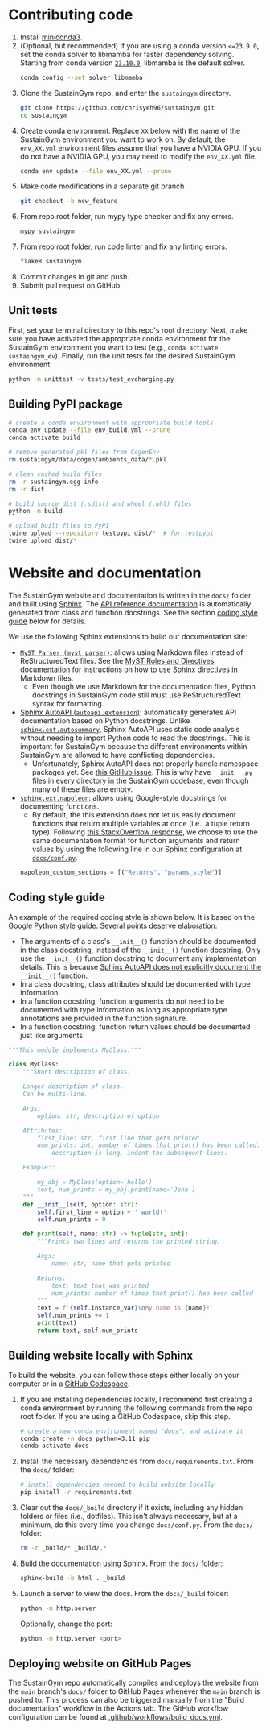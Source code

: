 # Contributing code

1. Install [miniconda3](https://docs.conda.io/en/latest/miniconda.html).
2. (Optional, but recommended) If you are using a conda version `<=23.9.0`, set the conda solver to libmamba for faster dependency solving. Starting from conda version [`23.10.0`](https://github.com/conda/conda/releases/tag/23.10.0), libmamba is the default solver.
    ```bash
    conda config --set solver libmamba
    ```
3. Clone the SustainGym repo, and enter the `sustaingym` directory.
    ```bash
    git clone https://github.com/chrisyeh96/sustaingym.git
    cd sustaingym
    ```
4. Create conda environment. Replace `XX` below with the name of the SustainGym environment you want to work on. By default, the `env_XX.yml` environment files assume that you have a NVIDIA GPU. If you do not have a NVIDIA GPU, you may need to modify the `env_XX.yml` file.
    ```bash
    conda env update --file env_XX.yml --prune
    ```
5. Make code modifications in a separate git branch
    ```bash
    git checkout -b new_feature
    ```
6. From repo root folder, run mypy type checker and fix any errors.
    ```bash
    mypy sustaingym
    ```
7. From repo root folder, run code linter and fix any linting errors.
    ```bash
    flake8 sustaingym
    ```
8. Commit changes in git and push.
9. Submit pull request on GitHub.


## Unit tests

First, set your terminal directory to this repo's root directory. Next, make sure you have activated the appropriate conda environment for the SustainGym environment you want to test (e.g., `conda activate sustaingym_ev`). Finally, run the unit tests for the desired SustainGym environment:

```bash
python -m unittest -v tests/test_evcharging.py
```


## Building PyPI package

```bash
# create a conda environment with appropriate build tools
conda env update --file env_build.yml --prune
conda activate build

# remove generated pkl files from CogenEnv
rm sustaingym/data/cogen/ambients_data/*.pkl

# clean cached build files
rm -r sustaingym.egg-info
rm -r dist

# build source dist (.sdist) and wheel (.whl) files
python -m build

# upload built files to PyPI
twine upload --repository testpypi dist/*  # for testpypi
twine upload dist/*
```


# Website and documentation

The SustainGym website and documentation is written in the `docs/` folder and built using [Sphinx](https://www.sphinx-doc.org/). The [API reference documentation](https://chrisyeh96.github.io/sustaingym/api/sustaingym/) is automatically generated from class and function docstrings. See the section [coding style guide](#coding-style-guide) below for details.

We use the following Sphinx extensions to build our documentation site:
- [`MyST Parser (myst_parser)`](https://myst-parser.readthedocs.io/): allows using Markdown files instead of ReStructuredText files. See the [MyST Roles and Directives documentation](https://myst-parser.readthedocs.io/en/latest/syntax/roles-and-directives.html) for instructions on how to use Sphinx directives in Markdown files.
    - Even though we use Markdown for the documentation files, Python docstrings in SustainGym code still must use ReStructuredText syntax for formatting.
- [Sphinx AutoAPI (`autoapi.extension`)](https://sphinx-autoapi.readthedocs.io/): automatically generates API documentation based on Python docstrings. Unlike [`sphinx.ext.autosummary`](https://www.sphinx-doc.org/en/master/usage/extensions/autosummary.html), Sphinx AutoAPI uses static code analysis without needing to import Python code to read the docstrings. This is important for SustainGym because the different environments within SustainGym are allowed to have conflicting dependencies.
    - Unfortunately, Sphinx AutoAPI does not properly handle namespace packages yet. See [this GitHub issue](https://github.com/readthedocs/sphinx-autoapi/issues/298). This is why have  `__init__.py` files in every directory in the SustainGym codebase, even though many of these files are empty.
- [`sphinx.ext.napoleon`](https://www.sphinx-doc.org/en/master/usage/extensions/napoleon.html): allows using Google-style docstrings for documenting functions.
    - By default, the this extension does not let us easily document functions that return multiple variables at once (i.e., a tuple return type). Following [this StackOverflow response](https://stackoverflow.com/a/67177881), we choose to use the same documentation format for function arguments and return values by using the following line in our Sphinx configuration at [`docs/conf.py`](./docs/conf.py).
    ```python
    napoleon_custom_sections = [("Returns", "params_style")]
    ```


## Coding style guide

An example of the required coding style is shown below. It is based on the [Google Python style guide](https://google.github.io/styleguide/pyguide.html). Several points deserve elaboration:
- The arguments of a class's `__init__()` function should be documented in the class docstring, instead of the `__init__()` function docstring. Only use the `__init__()` function docstring to document any implementation details. This is because [Sphinx AutoAPI does not explicitly document the `__init__()` function](https://sphinx-autoapi.readthedocs.io/en/latest/reference/config.html#confval-autoapi_python_class_content).
- In a class docstring, class attributes should be documented with type information.
- In a function docstring, function arguments do not need to be documented with type information as long as appropriate type annotations are provided in the function signature.
- In a function docstring, function return values should be documented just like arguments.

```python
"""This module implements MyClass."""

class MyClass:
    """Short description of class.

    Longer description of class.
    Can be multi-line.

    Args:
        option: str, description of option

    Attributes:
        first_line: str, first line that gets printed
        num_prints: int, number of times that print() has been called. When
            description is long, indent the subsequent lines.

    Example::

        my_obj = MyClass(option='hello')
        text, num_prints = my_obj.print(name='John')
    """
    def __init__(self, option: str):
        self.first_line = option + ' world!'
        self.num_prints = 0

    def print(self, name: str) -> tuple[str, int]:
        """Prints two lines and returns the printed string.

        Args:
            name: str, name that gets printed

        Returns:
            text: text that was printed
            num_prints: number of times that print() has been called
        """
        text = f'{self.instance_var}\nMy name is {name}!'
        self.num_prints += 1
        print(text)
        return text, self.num_prints
```


## Building website locally with Sphinx

To build the website, you can follow these steps either locally on your computer or in a [GitHub Codespace](https://github.com/features/codespaces).

1. If you are installing dependencies locally, I recommend first creating a conda environment by running the following commands from the repo root folder. If you are using a GitHub Codespace, skip this step.

    ```bash
    # create a new conda environment named "docs", and activate it
    conda create -n docs python=3.11 pip
    conda activate docs
    ```

2. Install the necessary dependencies from `docs/requirements.txt`. From the `docs/` folder:

    ```bash
    # install dependencies needed to build website locally
    pip install -r requirements.txt
    ```

3. Clear out the `docs/_build` directory if it exists, including any hidden folders or files (i.e., dotfiles). This isn't always necessary, but at a minimum, do this every time you change `docs/conf.py`. From the `docs/` folder:

    ```bash
    rm -r _build/* _build/.*
    ```

4. Build the documentation using Sphinx. From the `docs/` folder:

    ```bash
    sphinx-build -b html . _build
    ```

5. Launch a server to view the docs. From the `docs/_build` folder:

    ```bash
    python -m http.server
    ```

   Optionally, change the port:

    ```bash
    python -m http.server <port>
    ```


## Deploying website on GitHub Pages

The SustainGym repo automatically compiles and deploys the website from the `main` branch's `docs/` folder to GitHub Pages whenever the `main` branch is pushed to. This process can also be triggered manually from the "Build documentation" workflow in the Actions tab. The GitHub workflow configuration can be found at [.github/workflows/build_docs.yml](.github/workflows/build_docs.yml).

